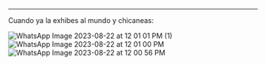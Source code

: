

---
Cuando ya la exhibes al mundo y chicaneas:

![WhatsApp Image 2023-08-22 at 12 01 01 PM (1)](https://github.com/enflujo/enflujo-maquina-escribir/assets/42554838/bf8e1df5-3604-4e1d-ac81-0dc8c749db6b)
![WhatsApp Image 2023-08-22 at 12 01 00 PM](https://github.com/enflujo/enflujo-maquina-escribir/assets/42554838/595f8b6c-9edb-47ae-939e-9afe7649aede)
![WhatsApp Image 2023-08-22 at 12 00 56 PM](https://github.com/enflujo/enflujo-maquina-escribir/assets/42554838/29e0af6e-aca0-477c-aad4-1e19d06a59ef)
